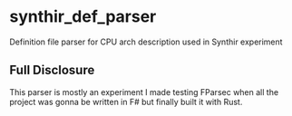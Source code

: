 # synthir_def_parser
Definition file parser for CPU arch description used in Synthir experiment

## Full Disclosure

This parser is mostly an experiment I made testing FParsec when all the project was gonna be written in F# but finally built it with Rust.



